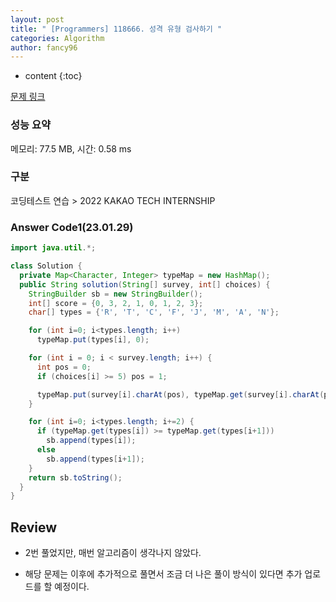 ```yaml
---
layout: post
title: " [Programmers] 118666. 성격 유형 검사하기 "
categories: Algorithm
author: fancy96
---
```

* content
{:toc}

[문제 링크](https://school.programmers.co.kr/learn/courses/30/lessons/118666)

### 성능 요약

메모리: 77.5 MB, 시간: 0.58 ms

### 구분

코딩테스트 연습 > 2022 KAKAO TECH INTERNSHIP

### Answer Code1(23.01.29)

```java
import java.util.*;

class Solution {
  private Map<Character, Integer> typeMap = new HashMap();
  public String solution(String[] survey, int[] choices) {
    StringBuilder sb = new StringBuilder();
    int[] score = {0, 3, 2, 1, 0, 1, 2, 3};
    char[] types = {'R', 'T', 'C', 'F', 'J', 'M', 'A', 'N'};

    for (int i=0; i<types.length; i++)
      typeMap.put(types[i], 0);

    for (int i = 0; i < survey.length; i++) {
      int pos = 0;
      if (choices[i] >= 5) pos = 1;

      typeMap.put(survey[i].charAt(pos), typeMap.get(survey[i].charAt(pos))+score[choices[i]]);
    }

    for (int i=0; i<types.length; i+=2) {
      if (typeMap.get(types[i]) >= typeMap.get(types[i+1]))
        sb.append(types[i]);
      else
        sb.append(types[i+1]);
    }
    return sb.toString();
  }
}
```

## Review

* 2번 풀었지만, 매번 알고리즘이 생각나지 않았다. 

* 해당 문제는 이후에 추가적으로 풀면서 조금 더 나은 풀이 방식이 있다면 추가 업로드를 할 예정이다.
